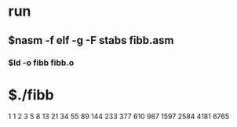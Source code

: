 # run

## $nasm -f elf -g -F stabs fibb.asm


### $ld -o fibb fibb.o

# $./fibb

1
1
2
3
5
8
13
21
34
55
89
144
233
377
610
987
1597
2584
4181
6765


